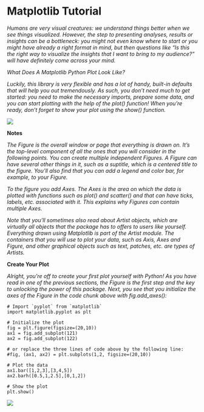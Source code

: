 # Matplotlib Tutorial

_Humans are very visual creatures: we understand things better when we see things visualized. However, the step to presenting analyses, results or insights can be a bottleneck: you might not even know where to start or you might have already a right format in mind, but then questions like “Is this the right way to visualize the insights that I want to bring to my audience?” will have definitely come across your mind._

_What Does A Matplotlib Python Plot Look Like?_

_Luckily, this library is very flexible and has a lot of handy, built-in defaults that will help you out tremendously. As such, you don’t need much to get started: you need to make the necessary imports, prepare some data, and you can start plotting with the help of the plot() function! When you’re ready, don’t forget to show your plot using the show() function._

<img src="https://s3.amazonaws.com/assets.datacamp.com/blog_assets/Matplotlib+Tutorial/content_content_plot1.png">

**Notes**

_The Figure is the overall window or page that everything is drawn on. It’s the top-level component of all the ones that you will consider in the following points. You can create multiple independent Figures. A Figure can have several other things in it, such as a suptitle, which is a centered title to the figure. You’ll also find that you can add a legend and color bar, for example, to your Figure._

_To the figure you add Axes. The Axes is the area on which the data is plotted with functions such as plot() and scatter() and that can have ticks, labels, etc. associated with it. This explains why Figures can contain multiple Axes._

_Note that you’ll sometimes also read about Artist objects, which are virtually all objects that the package has to offers to users like yourself. Everything drawn using Matplotlib is part of the Artist module. The containers that you will use to plot your data, such as Axis, Axes and Figure, and other graphical objects such as text, patches, etc. are types of Artists._

**Create Your Plot**

_Alright, you’re off to create your first plot yourself with Python! As you have read in one of the previous sections, the Figure is the first step and the key to unlocking the power of this package. Next, you see that you initialize the axes of the Figure in the code chunk above with fig.add_axes():_

```
# Import `pyplot` from `matplotlib`
import matplotlib.pyplot as plt

# Initialize the plot
fig = plt.figure(figsize=(20,10))
ax1 = fig.add_subplot(121)
ax2 = fig.add_subplot(122)

# or replace the three lines of code above by the following line:
#fig, (ax1, ax2) = plt.subplots(1,2, figsize=(20,10))

# Plot the data
ax1.bar([1,2,3],[3,4,5])
ax2.barh([0.5,1,2.5],[0,1,2])

# Show the plot
plt.show()
```

<img src="https://www.machinelearningplus.com/wp-content/uploads/2019/01/20_Histogram_Boxplot_TimeSeries_Matplotlib-min.png">
